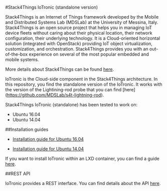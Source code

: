 #Stack4Things IoTronic (standalone version)

Stack4Things is an Internet of Things framework developed by the Mobile and Distributed Systems Lab (MDSLab) at the University of Messina, Italy. Stack4Things is an open source project that helps you in managing IoT device fleets without caring about their physical location, their network configuration, their underlying technology. It is a Cloud-oriented horizontal solution (integrated with OpenStack) providing IoT object virtualization, customization, and orchestration. Stack4Things provides you with an out-of-the-box experience on several of the most popular embedded and mobile systems.

More details about Stack4Things can be found [here](https://github.com/MDSLab/stack4things).

IoTronic is the Cloud-side component in the Stack4Things architecture. In this repository, you find the standalone version of the IoTronic. It works with the version of the Lightining-rod probe that you can find [here] (https://github.com/MDSLab/s4t-lightning-rod).

Stack4Things IoTronic (standalone) has been tested to work on:

* Ubuntu 16.04 
* Ubuntu 14.04 

##Installation guides

* [Installation guide for Ubuntu 16.04](doc/ubuntu1604.md)

* [Installation guide for Ubuntu 14.04](doc/ubuntu1404.md)

If you want to install IoTronic within an LXD container, you can find a guide [here](doc/lxd.md).

##REST API

IoTronic provides a REST interface. You can find details about the API [here](doc/rest.md).
